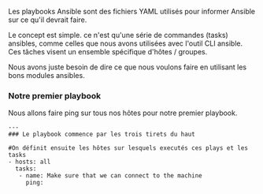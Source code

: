 Les playbooks Ansible  sont  des fichiers YAML utilisés pour informer Ansible sur ce qu'il devrait faire.

Le concept est simple. ce n'est qu'une série de commandes (tasks) ansibles, comme celles que nous avons utilisées avec l'outil CLI ansible. Ces tâches visent un ensemble spécifique d'hôtes / groupes.   

Nous avons juste besoin de dire ce que nous voulons faire en utilisant les bons modules ansibles.   


### Notre premier playbook ###
 
Nous allons faire ping sur tous nos hôtes pour notre premier playbook.

```
---
### Le playbook commence par les trois tirets du haut

#On définit ensuite les hôtes sur lesquels executés ces plays et les tasks
- hosts: all
  tasks:
   - name: Make sure that we can connect to the machine
     ping:

```


